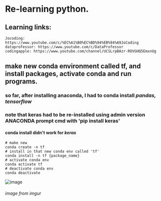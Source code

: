 # Re-learning python.

## Learning links:
```
Jocoding: https://www.youtube.com/c/%EC%A1%B0%EC%BD%94%EB%94%A9JoCoding
dataprofessor: https://www.youtube.com/c/DataProfessor
codingapple: https://www.youtube.com/channel/UCSLrpBAzr-ROVGHQ5EmxnUg
```

## make new conda environment called tf, and install packages, activate conda and run programs.
### so far, after installing anaconda, I had to conda install *pandas, tensorflow*
### note that keras had to be re-installed using admin version ANACONDA prompt cmd with 'pip install keras'
#### conda install didn't work for *keras*
```
# make new
conda create -n tf
# install in that new conda env called 'tf'
conda install -n tf {package_name}
# activate conda env
conda activate tf
# deactivate conda env
conda deactivate
```

![image](https://i.imgur.com/vhQLQBn.png)
###### image from imgur
